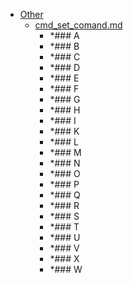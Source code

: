 - <a href = "E:\Node_projects\Node_Way\Education\src\Knowledge\Git\Conspects\progit_v2.1.49\Other\cat.Other\dir.Other.md">Other</a>
    - <a href = "E:\Node_projects\Node_Way\Education\src\Knowledge\Git\Conspects\progit_v2.1.49\Other\cmd_set_comand.md">cmd_set_comand.md</a>
        - *### A
        - *###  B
        - *###  C
        - *###  D
        - *###  E
        - *###  F
        - *###  G
        - *###  H
        - *###  I
        - *###  K
        - *###  L
        - *###  M
        - *###  N
        - *###  O
        - *###  P
        - *###  Q
        - *###  R
        - *###  S
        - *###  T
        - *### U
        - *###  V
        - *###  X
        - *###  W
